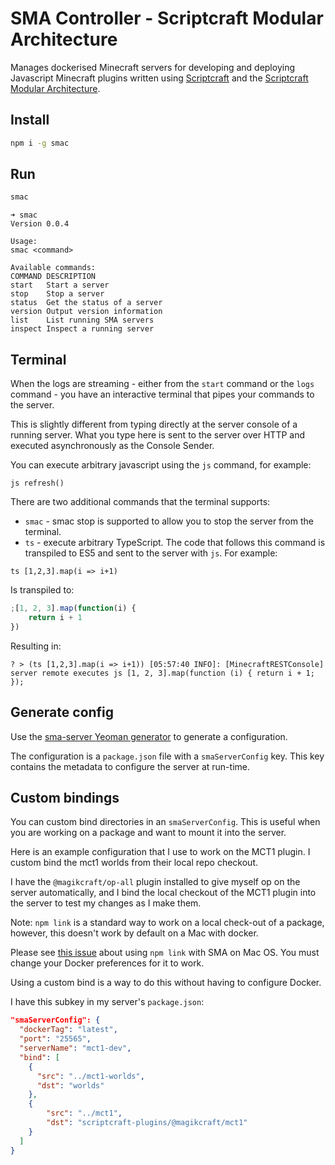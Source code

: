 # SMA Controller - Scriptcraft Modular Architecture

Manages dockerised Minecraft servers for developing and deploying Javascript Minecraft plugins written using [Scriptcraft](https://github.com/walterhiggins/ScriptCraft) and the [Scriptcraft Modular Architecture](https://github.com/Magikcraft/scriptcraft-modular-arch).

## Install

```bash
npm i -g smac
```

## Run

```bash
smac
```

```
➜ smac
Version 0.0.4

Usage:
smac <command>

Available commands:
COMMAND DESCRIPTION
start   Start a server
stop    Stop a server
status  Get the status of a server
version Output version information
list    List running SMA servers
inspect Inspect a running server
```

## Terminal

When the logs are streaming - either from the `start` command or the `logs` command - you have an interactive terminal that pipes your commands to the server.

This is slightly different from typing directly at the server console of a running server. What you type here is sent to the server over HTTP and executed asynchronously as the Console Sender.

You can execute arbitrary javascript using the `js` command, for example:

```
js refresh()
```

There are two additional commands that the terminal supports:

-   `smac` - smac stop is supported to allow you to stop the server from the terminal.
-   `ts` - execute arbitrary TypeScript. The code that follows this command is transpiled to ES5 and sent to the server with `js`.
    For example:

```
ts [1,2,3].map(i => i+1)
```

Is transpiled to:

```javascript
;[1, 2, 3].map(function(i) {
    return i + 1
})
```

Resulting in:

```
? > (ts [1,2,3].map(i => i+1)) [05:57:40 INFO]: [MinecraftRESTConsole] server remote executes js [1, 2, 3].map(function (i) { return i + 1; });
```

## Generate config

Use the [sma-server Yeoman generator](https://github.com/Magikcraft/generator-sma-server) to generate a configuration.

The configuration is a `package.json` file with a `smaServerConfig` key. This key contains the metadata to configure the server at run-time.

## Custom bindings

You can custom bind directories in an `smaServerConfig`. This is useful when you are working on a package and want to mount it into the server.

Here is an example configuration that I use to work on the MCT1 plugin. I custom bind the mct1 worlds from their local repo checkout.

I have the `@magikcraft/op-all` plugin installed to give myself op on the server automatically, and I bind the local checkout of the MCT1 plugin into the server to test my changes as I make them.

Note: `npm link` is a standard way to work on a local check-out of a package, however, this doesn't work by default on a Mac with docker.

Please see [this issue](https://github.com/Magikcraft/scriptcraft-sma/issues/1) about using `npm link` with SMA on Mac OS. You must change your Docker preferences for it to work.

Using a custom bind is a way to do this without having to configure Docker.

I have this subkey in my server's `package.json`:

```json
"smaServerConfig": {
  "dockerTag": "latest",
  "port": "25565",
  "serverName": "mct1-dev",
  "bind": [
    {
      "src": "../mct1-worlds",
      "dst": "worlds"
    },
    {
        "src": "../mct1",
        "dst": "scriptcraft-plugins/@magikcraft/mct1"
    }
  ]
}
```
